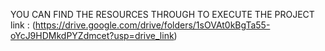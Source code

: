 YOU CAN FIND THE RESOURCES THROUGH TO EXECUTE  THE PROJECT
link : (https://drive.google.com/drive/folders/1sOVAt0kBgTa55-oYcJ9HDMkdPYZdmcet?usp=drive_link)
